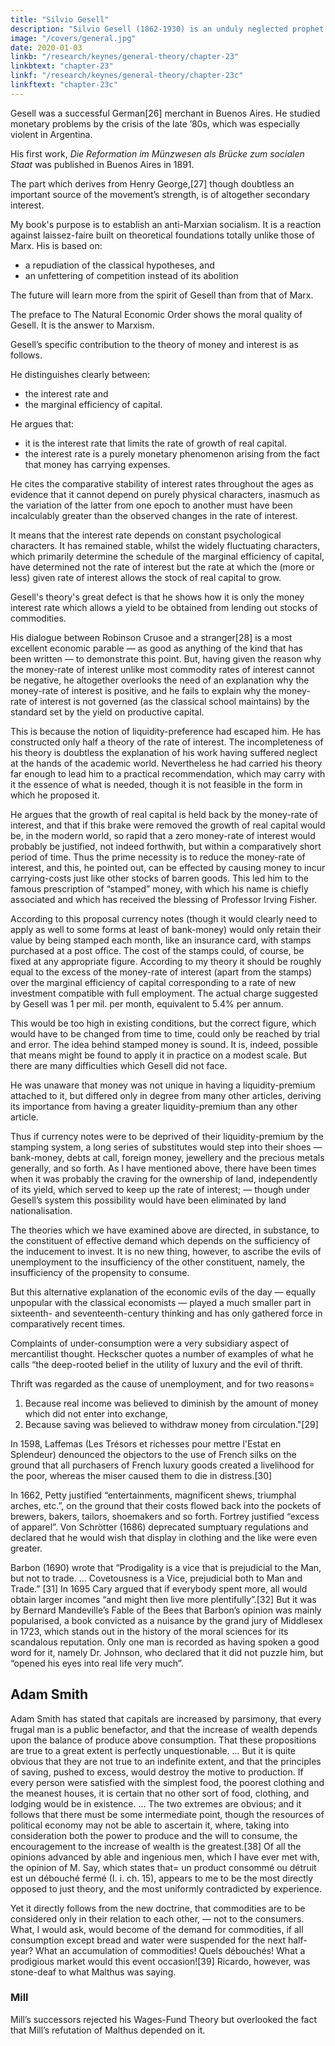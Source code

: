 ```yaml
---
title: "Silvio Gesell"
description: "Silvio Gesell (1862-1930) is an unduly neglected prophet. His work has flashes of deep insight. He only just failed to reach down to the essence of the matter"
image: "/covers/general.jpg"
date: 2020-01-03
linkb: "/research/keynes/general-theory/chapter-23"
linkbtext: "chapter-23"
linkf: "/research/keynes/general-theory/chapter-23c"
linkftext: "chapter-23c"
---
```




<!-- Silvio Gesell (1862-1930) is an unduly neglected prophet. His work has flashes of deep insight. He only just failed to reach down to the essence of the matter. 

In the post-war years, his devotees bombarded me with copies of his works.  -->

<!-- Yet, owing to certain palpable defects in the argument, I entirely failed to discover their merit.  -->

<!-- As is often the case with imperfectly analysed intuitions, their significance only became apparent after I had reached my own conclusions in my own way. 

Meanwhile, like other academic economists, I treated his profoundly original strivings as being no better than those of a crank. Since few of the readers of this book are likely to be well acquainted with the significance of Gesell, I will give to him what would be otherwise a disproportionate space.  -->

Gesell was a successful German[26] merchant in Buenos Aires. He studied monetary problems by the crisis of the late ’80s, which was especially violent in Argentina. 

His first work, *Die Reformation im Münzwesen als Brücke zum socialen Staat* was published in Buenos Aires in 1891. 

<!-- His fundamental ideas on money were published in Buenos Aires in the same year under the title Nervus rerum, and many books and pamphlets followed until he retired to Switzerland in 1906 as a man of some means, able to devote the last decades of his life to the two most delightful occupations open to those who do not have to earn their living, authorship and experimental farming.  -->

<!-- The first section of his standard work was published in 1906 at Les Hauts Geneveys, Switzerland, under the title Die Verwirklichung des Rechtes auf dem vollen Arbeitsertrag, and the second section in 1911 at Berlin under the title Die neue Lehre vom Zins. The two together were published in Berlin and in Switzerland during the war (1916) and reached a sixth edition during his lifetime under the title Die natürliche Wirtschaftsordnung durch Freiland und Freigeld, the English version (translated by Mr. Philip Pye) being called The Natural Economic Order.  -->

<!-- In April 1919, Gesell joined the short-lived Soviet cabinet of Bavaria as their Minister of Finance, being subsequently tried by court-martial. 

The last decade of his life was spent in Berlin and Switzerland and devoted to propaganda. Gesell, drawing to himself the semi-religious fervour which had formerly centred round Henry George, became the revered prophet of a cult with many thousand disciples throughout the world. The first international convention of the Swiss and German Freiland-Freigeld Bund and similar organisations from many countries was held in Basle in 1923. 

Since his death in 1930 much of the peculiar type of fervour which doctrines such as his are capable of exciting has been diverted to other (in my opinion less eminent) prophets. Dr. Büchi is the leader of the movement in England, but its literature seems to be distributed from San Antonio, Texas, its main strength lying to-day in the United States, where Professor Irving Fisher, alone amongst academic economists, has recognised its significance. 

In spite of the prophetic trappings with which his devotees have decorated him, Gesell’s main book is written in cool, scientific language; though it is suffused throughout by a more passionate, a more emotional devotion to social justice than some think decent in a scientist.  -->

The part which derives from Henry George,[27] though doubtless an important source of the movement’s strength, is of altogether secondary interest.

My book's purpose is to establish an anti-Marxian socialism. It is a reaction against laissez-faire built on theoretical foundations totally unlike those of Marx. His is based on:
- a repudiation of the classical hypotheses, and
- an unfettering of competition instead of its abolition

The future will learn more from the spirit of Gesell than from that of Marx. 

The preface to The Natural Economic Order shows the moral quality of Gesell. It is the answer to Marxism. 

Gesell’s specific contribution to the theory of money and interest is as follows. 

He distinguishes clearly between:
- the interest rate and
- the marginal efficiency of capital. 

He argues that:
- it is the interest rate that limits the rate of growth of real capital. 
- the interest rate is a purely monetary phenomenon arising from the fact that money has carrying expenses.
<!-- - the peculiarity of money, from which flows the significance of the money rate of interest, lies in the fact that its ownership as a means of storing wealth involves the holder in negligible carrying charges -->

<!-- , and that forms of wealth, such as stocks of commodities which do involve carrying charges, in fact yield a return because of the standard set by money.  -->

He cites the comparative stability of interest rates throughout the ages as evidence that it cannot depend on purely physical characters, inasmuch as the variation of the latter from one epoch to another must have been incalculably greater than the observed changes in the rate of interest.

It means that the interest rate depends on constant psychological characters. It has remained stable, whilst the widely fluctuating characters, which primarily determine the schedule of the marginal efficiency of capital, have determined not the rate of interest but the rate at which the (more or less) given rate of interest allows the stock of real capital to grow.

Gesell's theory's great defect is that he shows how it is only the money interest rate which allows a yield to be obtained from lending out stocks of commodities.

His dialogue between Robinson Crusoe and a stranger[28] is a most excellent economic parable — as good as anything of the kind that has been written — to demonstrate this point. But, having given the reason why the money-rate of interest unlike most commodity rates of interest cannot be negative, he altogether overlooks the need of an explanation why the money-rate of interest is positive, and he fails to explain why the money-rate of interest is not governed (as the classical school maintains) by the standard set by the yield on productive capital. 

This is because the notion of liquidity-preference had escaped him. He has constructed only half a theory of the rate of interest. The incompleteness of his theory is doubtless the explanation of his work having suffered neglect at the hands of the academic world. Nevertheless he had carried his theory far enough to lead him to a practical recommendation, which may carry with it the essence of what is needed, though it is not feasible in the form in which he proposed it. 

He argues that the growth of real capital is held back by the money-rate of interest, and that if this brake were removed the growth of real capital would be, in the modern world, so rapid that a zero money-rate of interest would probably be justified, not indeed forthwith, but within a comparatively short period of time. Thus the prime necessity is to reduce the money-rate of interest, and this, he pointed out, can be effected by causing money to incur carrying-costs just like other stocks of barren goods. This led him to the famous prescription of “stamped” money, with which his name is chiefly associated and which has received the blessing of Professor Irving Fisher. 

According to this proposal currency notes (though it would clearly need to apply as well to some forms at least of bank-money) would only retain their value by being stamped each month, like an insurance card, with stamps purchased at a post office. The cost of the stamps could, of course, be fixed at any appropriate figure. According to my theory it should be roughly equal to the excess of the money-rate of interest (apart from the stamps) over the marginal efficiency of capital corresponding to a rate of new investment compatible with full employment. The actual charge suggested by Gesell was 1 per mil. per month, equivalent to 5.4% per annum. 

This would be too high in existing conditions, but the correct figure, which would have to be changed from time to time, could only be reached by trial and error. The idea behind stamped money is sound. It is, indeed, possible that means might be found to apply it in practice on a modest scale. But there are many difficulties which Gesell did not face. 

He was unaware that money was not unique in having a liquidity-premium attached to it, but differed only in degree from many other articles, deriving its importance from having a greater liquidity-premium than any other article. 

Thus if currency notes were to be deprived of their liquidity-premium by the stamping system, a long series of substitutes would step into their shoes — bank-money, debts at call, foreign money, jewellery and the precious metals generally, and so forth. As I have mentioned above, there have been times when it was probably the craving for the ownership of land, independently of its yield, which served to keep up the rate of interest; — though under Gesell’s system this possibility would have been eliminated by land nationalisation. 

<!-- VII  -->

The theories which we have examined above are directed, in substance, to the constituent of effective demand which depends on the sufficiency of the inducement to invest. It is no new thing, however, to ascribe the evils of unemployment to the insufficiency of the other constituent, namely, the insufficiency of the propensity to consume. 

But this alternative explanation of the economic evils of the day — equally unpopular with the classical economists — played a much smaller part in sixteenth- and seventeenth-century thinking and has only gathered force in comparatively recent times. 

Complaints of under-consumption were a very subsidiary aspect of mercantilist thought. Heckscher quotes a number of examples of what he calls “the deep-rooted belief in the utility of luxury and the evil of thrift. 

Thrift was regarded as the cause of unemployment, and for two reasons= 

1. Because real income was believed to diminish by the amount of money which did not enter into exchange, 
2. Because saving was believed to withdraw money from circulation."[29] 

In 1598, Laffemas (Les Trésors et richesses pour mettre l'Estat en Splendeur) denounced the objectors to the use of French silks on the ground that all purchasers of French luxury goods created a livelihood for the poor, whereas the miser caused them to die in distress.[30] 

In 1662, Petty justified “entertainments, magnificent shews, triumphal arches, etc.”, on the ground that their costs flowed back into the pockets of brewers, bakers, tailors, shoemakers and so forth. Fortrey justified “excess of apparel”. Von Schrötter (1686) deprecated sumptuary regulations and declared that he would wish that display in clothing and the like were even greater. 

Barbon (1690) wrote that “Prodigality is a vice that is prejudicial to the Man, but not to trade. ... Covetousness is a Vice, prejudicial both to Man and Trade.” [31] In 1695 Cary argued that if everybody spent more, all would obtain larger incomes “and might then live more plentifully”.[32] But it was by Bernard Mandeville’s Fable of the Bees that Barbon’s opinion was mainly popularised, a book convicted as a nuisance by the grand jury of Middlesex in 1723, which stands out in the history of the moral sciences for its scandalous reputation. Only one man is recorded as having spoken a good word for it, namely Dr. Johnson, who declared that it did not puzzle him, but “opened his eyes into real life very much”. 

<!-- 
## Mandeville

The nature of the book’s wickedness can be best conveyed by Leslie Stephen’s summary in the Dictionary of National Biography= Mandeville gave great offence by this book, in which a cynical system of morality was made attractive by ingenious paradoxes.

His doctrine that prosperity was increased by expenditure rather than by saving fell in with many current economic fallacies not yet extinct.[33] Assuming with the ascetics that human desires were essentially evil and therefore produced “private vices” and assuming with the common view that wealth was a “public benefit”, he easily showed that all civilisation implied the development of vicious propensities.

The text of the Fable of the Bees is an allegorical poem — “The Grumbling Hive, or Knaves turned honest”, in which is set forth the appalling plight of a prosperous community in which all the citizens suddenly take it into their heads to abandon luxurious living, and the State to cut down armaments, in the interests of Saving= No Honour now could be content, To live and owe for what was spent, Liv’ries in Broker’s shops are hung; 

They part with Coaches for a song; Sell stately Horses by whole sets; And Country-Houses to pay debts. Vain cost is shunn’d as moral Fraud; They have no Forces kept Abroad; Laugh at th’ Esteem of Foreigners, And empty Glory got by Wars; They fight, but for their Country’s sake, When Right or Liberty’s at Stake. The haughty Chloe Contracts th’ expensive Bill of Fare, And wears her strong Suit a whole Year. And what is the result? — Now mind the glorious Hive, and see How Honesty and Trade agree= The Shew is gone, it thins apace; And looks with quite another Face, For ’twas not only they that went, By whom vast sums were yearly spent; 

But Multitudes that lived on them, Were daily forc’d to do the same. In vain to other Trades they’d fly; All were o’er-stocked accordingly. The price of Land and Houses falls; Mirac’lous Palaces whose Walls, Like those of Thebes, were rais’d by Play, Are to be let ... The Building Trade is quite destroy’d, Artificers are not employ’d; No limner for his Art is fam’d, Stone-cutters, Carvers are not nam’d. So “The Moral” is= are Virtue can’t make Nations live In Splendour. They that would revive A Golden Age, must be as free, For Acorns as for Honesty. Two extracts from the commentary which follows the allegory will show that the above was not without a theoretical basis= 

As this prudent economy, which some people call Saving, is in private families the most certain method to increase an estate, so some imagine that, whether a country be barren or fruitful, the same method if generally pursued (which they think practicable) will have the same effect upon a whole nation, and that, for example, the English might be much richer than they are, if they would be as frugal as some of their neighbours. 

This, I think, is an error.[34] 

On the contrary, Mandeville concludes= The great art to make a nation happy, and what we call flourishing, consists in giving everybody an opportunity of being employed; which to compass, let a Government’s first care be to promote as great a variety of Manufactures, Arts and Handicrafts as human wit can invent; and the second to encourage Agriculture and Fishery in all their branches, that the whole Earth may be forced to exert itself as well as Man. It is from this Policy and not from the trifling regulations of Lavishness and Frugality that the greatness and felicity of Nations must be expected; for let the value of Gold and Silver rise or fall, the enjoyment of all Societies will ever depend upon the Fruits of the Earth and the Labour of the People; both which joined together are a more certain, a more inexhaustible and a more real Treasure than the Gold of Brazil or the Silver of Potosi. 

No wonder that such wicked sentiments called down the opprobrium of two centuries of moralists and economists who felt much more virtuous in possession of their austere doctrine that no sound remedy was discoverable except in the utmost of thrift and economy both by the individual and by the state. Petty’s “entertainments, magnificent shews, triumphal arches, etc.” gave place to the penny-wisdom of Gladstonian finance and to a state system which “could not afford” hospitals, open spaces, noble buildings, even the preservation of its ancient monuments, far less the splendours of music and the drama, all of which were consigned to the private charity or magnanimity of improvident individuals. The doctrine did not reappear in respectable circles for another century, until in the later phase of Malthus the notion of the insufficiency of effective demand takes a definite place as a scientific explanation of unemployment. Since I have already dealt with this somewhat fully in my essay on Malthus,[35] it will be sufficient if I repeat here one or two characteristic passages which I have already quoted in my essay= We see in almost every part of the world vast powers of production which are not put into action, and I explain this phenomenon by saying that from the want of a proper distribution of the actual produce adequate motives are not furnished to continued production. 

I distinctly maintain that an attempt to accumulate very rapidly, which necessarily implies a considerable diminution of unproductive consumption, by greatly impairing the usual motives to production must prematurely check the progress of wealth. ... But if it be true that an attempt to accumulate very rapidly will occasion such a division between labour and profits as almost to destroy both the motive and the power of future accumulation and consequently the power of maintaining and employing an increasing population, must it not be acknowledged that such an attempt to accumulate, or that saving too much, may be really prejudicial to a country? [36] 

The question is whether this stagnation of capital, and subsequent stagnation in the demand for labour arising from increased production without an adequate proportion of unproductive consumption on the part of the landlords and capitalists, could take place without prejudice to the country, without occasioning a less degree both of happiness and wealth than would have occurred if the unproductive consumption of the landlords and capitalists had been so proportioned to the natural surplus of the society as to have continued uninterrupted the motives to production, and prevented first an unnatural demand for labour and then a necessary and sudden diminution of such demand. 

But if this be so, how can it be said with truth that parsimony, though it may be prejudicial to the producers, cannot be prejudicial to the state; or that an increase of unproductive consumption among landlords and capitalists may not sometimes be the proper remedy for a state of things in which the motives to production fails?[37] 
 -->

## Adam Smith

Adam Smith has stated that capitals are increased by parsimony, that every frugal man is a public benefactor, and that the increase of wealth depends upon the balance of produce above consumption. That these propositions are true to a great extent is perfectly unquestionable. ... But it is quite obvious that they are not true to an indefinite extent, and that the principles of saving, pushed to excess, would destroy the motive to production. If every person were satisfied with the simplest food, the poorest clothing and the meanest houses, it is certain that no other sort of food, clothing, and lodging would be in existence. ... The two extremes are obvious; and it follows that there must be some intermediate point, though the resources of political economy may not be able to ascertain it, where, taking into consideration both the power to produce and the will to consume, the encouragement to the increase of wealth is the greatest.[38] Of all the opinions advanced by able and ingenious men, which I have ever met with, the opinion of M. Say, which states that= un product consommé ou détruit est un débouché fermé (I. i. ch. 15), appears to me to be the most directly opposed to just theory, and the most uniformly contradicted by experience. 

Yet it directly follows from the new doctrine, that commodities are to be considered only in their relation to each other, — not to the consumers. What, I would ask, would become of the demand for commodities, if all consumption except bread and water were suspended for the next half-year? What an accumulation of commodities! Quels débouchés! What a prodigious market would this event occasion![39] Ricardo, however, was stone-deaf to what Malthus was saying. 


### Mill

<!-- The last echo of the controversy is to be found in John Stuart Mill’s discussion of his Wages-Fund Theory, [40] which in his own mind played a vital part in his rejection of the later phase of Malthus, amidst the discussions of which he had, of course, been brought up.  -->

Mill’s successors rejected his Wages-Fund Theory but overlooked the fact that Mill’s refutation of Malthus depended on it.

<!-- Their method was to dismiss the problem from the corpus of Economics not by solving it but by not mentioning it. It altogether disappeared from controversy. Mr. Cairncross, searching recently for traces of it amongst the minor Victorians, [41] has found even less, perhaps, than might have been expected. [42]  -->

